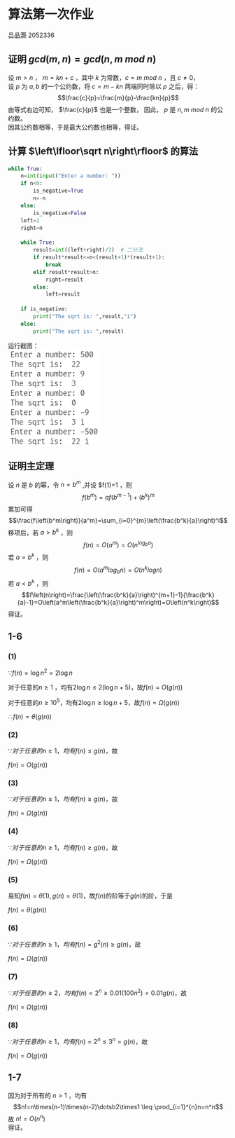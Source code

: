 # 算法第一次作业

吕品灏 2052336

## 证明 $gcd(m,n)=gcd(n,m\ mod\ n)$

设 $m>n$ ， $m=kn+c$ ，其中 $k$ 为常数，$c=m\ mod\ n$ ，且 $c\not ={0}$，  
设 $p$ 为 $a,b$ 的一个公约数，将 $c=m-kn$ 两端同时除以 $p$ 之后，得：
$$\frac{c}{p}=\frac{m}{p}-\frac{kn}{p}$$
由等式右边可知， $\frac{c}{p}$ 也是一个整数，
因此， $p$ 是 $n,m\ mod\ n$ 的公约数。  
因其公约数相等，于是最大公约数也相等，得证。

## 计算 $\left\lfloor\sqrt n\right\rfloor$ 的算法  

```Python
while True:
    n=int(input("Enter a number: "))
    if n<0:
        is_negative=True
        n=-n
    else:
        is_negative=False
    left=1
    right=n

    while True:
        result=int((left+right)/2)  # 二分法
        if result*result<=n<(result+1)*(result+1):
            break
        elif result*result>n:
            right=result
        else:
            left=result
    
    if is_negative:
        print("The sqrt is: ",result,"i")
    else:
        print("The sqrt is: ",result)
```

运行截图：  
![result](../img/w1.png)  

## 证明主定理  

设 $n$ 是 $b$ 的幂，令 $n=b^m$ ,并设 $f(1)=1 ，则
$$f\left(b^m\right)=af\left(b^{m-1}\right)+\left(b^k\right)^m$$
累加可得
$$\frac{f\left(b^m\right)}{a^m}=\sum_{i=0}^{m}\left(\frac{b^k}{a}\right)^i$$
移项后，若 $a>b^k$ ，则
$$f(n)=O(a^m)=O(n^{log_ba})$$
若 $a=b^k$ ，则
$$f(n)=O(a^m{log_bn})=O(n^k{logn})$$
若 $a<b^k$ ，则  
$$f\left(n\right)=\frac{\left(\frac{b^k}{a}\right)^{m+1}-1}{\frac{b^k}{a}-1}=O\left(a^m\left(\frac{b^k}{a}\right)^m\right)=O\left(n^k\right)$$
得证。

## 1-6  

### (1)

$\because f(n)=\log{n^2}=2\log{n}$

对于任意的$n \ge 1$ ，均有$2\log{n}\le2(\log{n}+5)$，故$f(n)=O(g(n))$

对于任意的$n\ge10^5$，均有$2\log{n}\ge\log{n}+5$，故$f(n)=\Omega(g(n))$

$\therefore f(n)=\theta(g(n))$

### (2)

$\because 对于任意的n\ge1，均有f(n)\le g(n)$，故

$f(n)=O(g(n))$

### (3)

$\because 对于任意的n\ge1，均有f(n)\ge g(n)$，故

$f(n)=\Omega(g(n))$

### (4)

$\because 对于任意的n\ge1，均有f(n)\ge g(n)$，故

$f(n)=\Omega(g(n))$

### (5)

易知$f(n)=\theta(1),g(n)=\theta(1)$，故$f(n)$的阶等于$g(n)$​的阶，于是

$f(n)=\theta(g(n))$

### (6)

$\because 对于任意的n\ge1，均有f(n)=g^2(n)\ge g(n)$，故

$f(n)=\Omega(g(n))$

### (7)

$\because 对于任意的n\ge2，均有f(n)=2^n\ge 0.01(100n^2)=0.01g(n)$，故

$f(n)=\Omega(g(n))$

### (8)

$\because 对于任意的n\ge1，均有f(n)=2^n \le 3^n=g(n)$，故

$f(n)=O(g(n))$


## 1-7  

因为对于所有的 $n>1$ ，均有
$$n!=n\times(n-1)\times(n-2)\dotsb2\times1 \leq \prod_{i=1}^{n}n=n^n$$
故 $n!=O(n^n)$  
得证。
